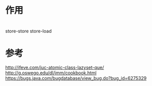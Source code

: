 



# 作用


# 




store-store
store-load


# 参考
http://ifeve.com/juc-atomic-class-lazyset-que/
http://g.oswego.edu/dl/jmm/cookbook.html
https://bugs.java.com/bugdatabase/view_bug.do?bug_id=6275329